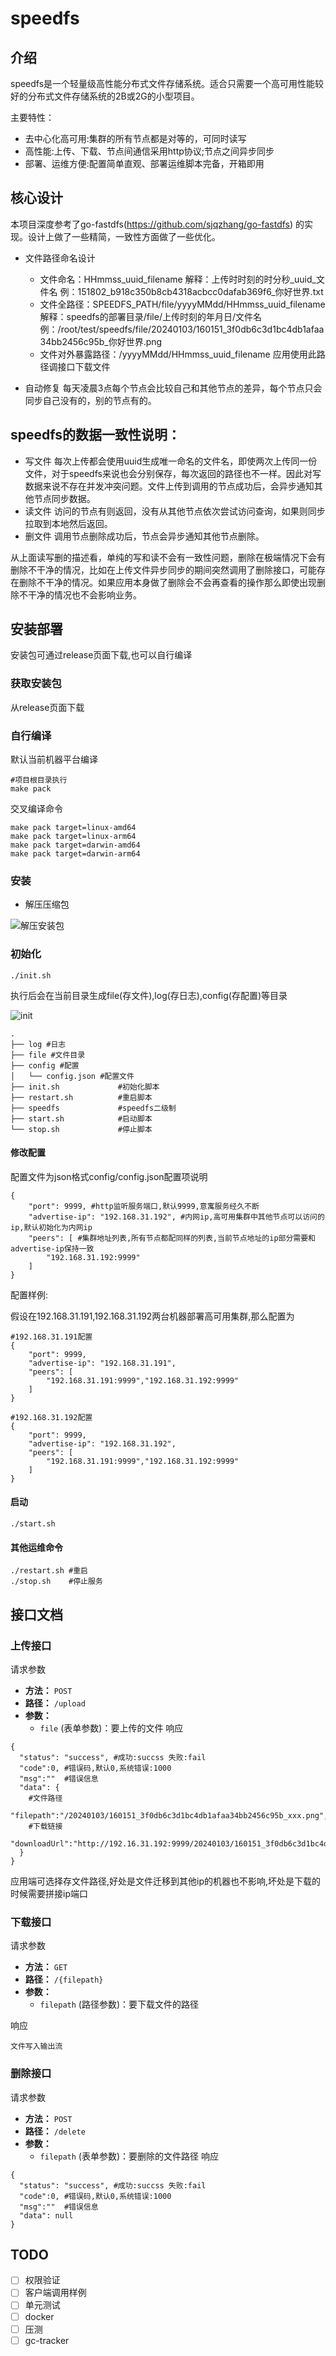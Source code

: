# speedfs

## 介绍
speedfs是一个轻量级高性能分布式文件存储系统。适合只需要一个高可用性能较好的分布式文件存储系统的2B或2G的小型项目。

主要特性：
* 去中心化高可用:集群的所有节点都是对等的，可同时读写
* 高性能:上传、下载、节点间通信采用http协议;节点之间异步同步
* 部署、运维方便:配置简单直观、部署运维脚本完备，开箱即用

## 核心设计
本项目深度参考了go-fastdfs(https://github.com/sjqzhang/go-fastdfs) 的实现。设计上做了一些精简，一致性方面做了一些优化。
* 文件路径命名设计
  * 文件命名：HHmmss_uuid_filename 解释：上传时时刻的时分秒_uuid_文件名 例：151802_b918c350b8cb4318acbcc0dafab369f6_你好世界.txt
  * 文件全路径：SPEEDFS_PATH/file/yyyyMMdd/HHmmss_uuid_filename 解释：speedfs的部署目录/file/上传时刻的年月日/文件名 例：/root/test/speedfs/file/20240103/160151_3f0db6c3d1bc4db1afaa34bb2456c95b_你好世界.png
  * 文件对外暴露路径：/yyyyMMdd/HHmmss_uuid_filename 应用使用此路径调接口下载文件

* 自动修复
每天凌晨3点每个节点会比较自己和其他节点的差异，每个节点只会同步自己没有的，别的节点有的。

## speedfs的数据一致性说明：
* 写文件
每次上传都会使用uuid生成唯一命名的文件名，即使两次上传同一份文件，对于speedfs来说也会分别保存，每次返回的路径也不一样。因此对写数据来说不存在并发冲突问题。文件上传到调用的节点成功后，会异步通知其他节点同步数据。
* 读文件
访问的节点有则返回，没有从其他节点依次尝试访问查询，如果则同步拉取到本地然后返回。
* 删文件
调用节点删除成功后，节点会异步通知其他节点删除。

从上面读写删的描述看，单纯的写和读不会有一致性问题，删除在极端情况下会有删除不干净的情况，比如在上传文件异步同步的期间突然调用了删除接口，可能存在删除不干净的情况。如果应用本身做了删除会不会再查看的操作那么即使出现删除不干净的情况也不会影响业务。

## 安装部署
安装包可通过release页面下载,也可以自行编译
### 获取安装包
从release页面下载

### 自行编译
默认当前机器平台编译
```shell
#项目根目录执行
make pack
```
交叉编译命令
```shell
make pack target=linux-amd64
make pack target=linux-arm64
make pack target=darwin-amd64
make pack target=darwin-arm64
```

### 安装
* 解压压缩包

![解压安装包](./doc/img/pack.png)

### 初始化

```shell
./init.sh
```
执行后会在当前目录生成file(存文件),log(存日志),config(存配置)等目录

![init](./doc/img/init.png)

```shell
.
├── log #日志
├── file #文件目录
├── config #配置
│   └── config.json #配置文件
├── init.sh 			#初始化脚本
├── restart.sh			#重启脚本
├── speedfs			    #speedfs二级制
├── start.sh			#启动脚本
└── stop.sh				#停止脚本
```
#### 修改配置

配置文件为json格式config/config.json配置项说明
```shell
{
    "port": 9999, #http监听服务端口,默认9999,意寓服务经久不断
    "advertise-ip": "192.168.31.192", #内网ip,高可用集群中其他节点可以访问的ip,默认初始化为内网ip
    "peers": [ #集群地址列表,所有节点都配同样的列表,当前节点地址的ip部分需要和advertise-ip保持一致
        "192.168.31.192:9999"
    ]
}
```
配置样例:

假设在192.168.31.191,192.168.31.192两台机器部署高可用集群,那么配置为
```shell
#192.168.31.191配置
{
    "port": 9999, 
    "advertise-ip": "192.168.31.191", 
    "peers": [ 
        "192.168.31.191:9999","192.168.31.192:9999"
    ]
}
```
```shell
#192.168.31.192配置
{
    "port": 9999, 
    "advertise-ip": "192.168.31.192", 
    "peers": [ 
        "192.168.31.191:9999","192.168.31.192:9999"
    ]
}
```

#### 启动
```shell
./start.sh
```
#### 其他运维命令
```shell
./restart.sh #重启
./stop.sh    #停止服务
```
## 接口文档
### 上传接口
请求参数
- **方法：** `POST`
- **路径：** `/upload`
- **参数：**
  - `file` (表单参数)：要上传的文件
响应
```shell
{
  "status": "success", #成功:succss 失败:fail
  "code":0, #错误码,默认0,系统错误:1000
  "msg":""  #错误信息
  "data": {
    #文件路径
    "filepath":"/20240103/160151_3f0db6c3d1bc4db1afaa34bb2456c95b_xxx.png",
    #下载链接
    "downloadUrl":"http://192.16.31.192:9999/20240103/160151_3f0db6c3d1bc4db1afaa34bb2456c95b_xxx.png"
  }
}
```
应用端可选择存文件路径,好处是文件迁移到其他ip的机器也不影响,坏处是下载的时候需要拼接ip端口

### 下载接口
请求参数
- **方法：** `GET`
- **路径：** `/{filepath}`
- **参数：**
  - `filepath` (路径参数)：要下载文件的路径

响应
```shell
文件写入输出流
```
### 删除接口
请求参数
- **方法：** `POST`
- **路径：** `/delete`
- **参数：**
  - `filepath` (表单参数)：要删除的文件路径
    响应
```shell
{
  "status": "success", #成功:succss 失败:fail
  "code":0, #错误码,默认0,系统错误:1000
  "msg":""  #错误信息
  "data": null
}
```
## TODO
- [ ] 权限验证
- [ ] 客户端调用样例
- [ ] 单元测试
- [ ] docker
- [ ] 压测
- [ ] gc-tracker
